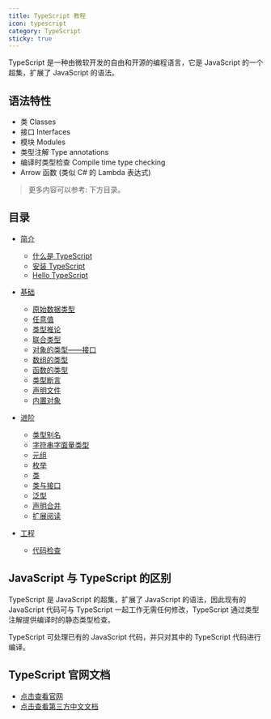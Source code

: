 ```yaml
---
title: TypeScript 教程
icon: typescript
category: TypeScript
sticky: true
---
```


TypeScript 是一种由微软开发的自由和开源的编程语言，它是 JavaScript 的一个超集，扩展了 JavaScript 的语法。

<!-- more -->

## 语法特性

- 类 Classes
- 接口 Interfaces
- 模块 Modules
- 类型注解 Type annotations
- 编译时类型检查 Compile time type checking
- Arrow 函数 (类似 C# 的 Lambda 表达式)

> 更多内容可以参考: 下方目录。

## 目录

- [简介](intro/readme.md)

  - [什么是 TypeScript](intro/what-is-typescript.md)
  - [安装 TypeScript](intro/get-typescript.md)
  - [Hello TypeScript](intro/hello-typescript.md)

- [基础](basics/readme..md)

  - [原始数据类型](basics/primitive-data-types.md)
  - [任意值](basics/any.md)
  - [类型推论](basics/type-inference.md)
  - [联合类型](basics/union-types.md)
  - [对象的类型——接口](basics/type-of-object-interfaces.md)
  - [数组的类型](basics/type-of-array.md)
  - [函数的类型](basics/type-of-function.md)
  - [类型断言](basics/type-assertion.md)
  - [声明文件](basics/declaration-files.md)
  - [内置对象](basics/built-in-objects.md)

- [进阶](advanced/readme..md)

  - [类型别名](advanced/type-aliases.md)
  - [字符串字面量类型](advanced/string-literal-types.md)
  - [元组](advanced/tuple.md)
  - [枚举](advanced/enum.md)
  - [类](advanced/class.md)
  - [类与接口](advanced/class-and-interfaces.md)
  - [泛型](advanced/generics.md)
  - [声明合并](advanced/declaration-merging.md)
  - [扩展阅读](advanced/further-reading.md)

- [工程](engineering/readme..md)

  - [代码检查](engineering/lint.md)

## JavaScript 与 TypeScript 的区别

TypeScript 是 JavaScript 的超集，扩展了 JavaScript 的语法，因此现有的 JavaScript 代码可与 TypeScript 一起工作无需任何修改，TypeScript 通过类型注解提供编译时的静态类型检查。

TypeScript 可处理已有的 JavaScript 代码，并只对其中的 TypeScript 代码进行编译。

## TypeScript 官网文档

- [点击查看官网](http://www.typescriptlang.org/docs/home.html)
- [点击查看第三方中文文档](https://www.tslang.cn/docs/home.html)

